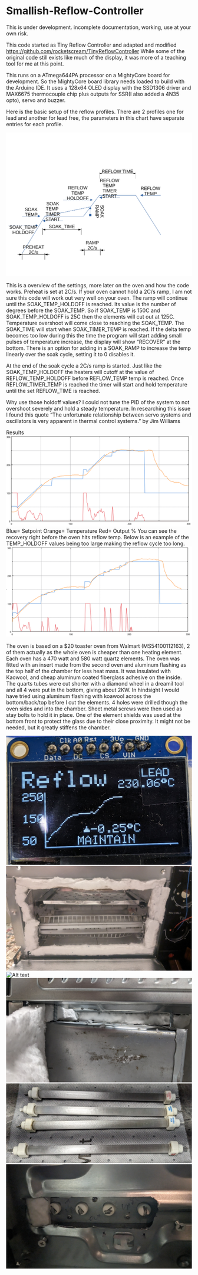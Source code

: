 # Smallish-Reflow-Controller

This is under development. incomplete documentation, working, use at your own risk.

This code started as Tiny Reflow Controller and adapted and modified https://github.com/rocketscream/TinyReflowController  While some of the original code still exists like much of the display, it was more of a teaching tool for me at this point.

This runs on a ATmega644PA processor on a MightyCore board for development. So the MightyCore board library needs loaded to build with the Arduino IDE. It uses a 128x64 OLED display with the SSD1306 driver and MAX6675 thermocouple chip plus outputs for SSR(I also added a 4N35 opto), servo and buzzer.

Here is the basic setup of the reflow profiles.  There are 2 profiles one for lead and another for lead free, the parameters in this chart have separate entries for each profile.

![Alt text](https://github.com/clytle374/Smallish-Reflow-Controller/blob/423ee643de7cbcbdcfa11f0c58c11b50bf000d47/images/reflowplot.png?raw=true "Parameters and useage")

This is a overview of the settings, more later on the oven and how the code works.  Preheat is set at 2C/s. If your oven cannot hold a 2C/s ramp, I am not sure this code will work out very well on your oven. The ramp will continue until the SOAK_TEMP_HOLDOFF is reached.  Its value is the number of degrees before the SOAK_TEMP. So if SOAK_TEMP is 150C and SOAK_TEMP_HOLDOFF is 25C then the elements will cut out at 125C. Temperature overshoot will come close to reaching the SOAK_TEMP. The SOAK_TIME will start when SOAK_TIMER_TEMP is reached. If the delta temp becomes too low during this the time the program will start adding small pulses of temperature increase, the display will show “RECOVER” at the bottom. There is an option for adding in a SOAK_RAMP to increase the temp linearly over the soak cycle, setting it to 0 disables it.

At the end of the soak cycle a 2C/s ramp is started.  Just like the SOAK_TEMP_HOLDOFF the heaters will cutoff at the value of REFLOW_TEMP_HOLDOFF before REFLOW_TEMP temp is reached. Once REFLOW_TIMER_TEMP is reached the timer will start and hold temperature until the set REFLOW_TIME is reached.


Why use those holdoff values?  I could not tune the PID of the system to not overshoot severely and hold a steady temperature. In researching this issue I found this quote “The unfortunate relationship between servo systems and oscillators is very apparent in thermal control systems.” by  Jim Williams

Results
![Alt text](https://github.com/clytle374/Smallish-Reflow-Controller/blob/e3206c26fff62b9263a2f295be6cd4586ccee949/images/goodWminorRecovery.png?raw=true "Good Run")
Blue= Setpoint       Orange= Temperature        Red= Output %
You can see the recovery right before the oven hits reflow temp. Below is an example of the TEMP_HOLDOFF values being too large making the reflow cycle too long.
![Alt text](https://github.com/clytle374/Smallish-Reflow-Controller/blob/e3206c26fff62b9263a2f295be6cd4586ccee949/images/recover.png?raw=true "Too much Recovery")

The oven is based on a $20 toaster oven from Walmart (MS54100112163), 2 of them actually as the whole oven is cheaper than one heating element. Each oven has a 470 watt and 580 watt quartz elements.  The oven was fitted with an insert made from the second oven and aluminum flashing as the top half of the chamber for less heat mass. It was insulated with Kaowool, and cheap aluminum coated fiberglass adhesive on the inside. The quarts tubes were cut shorter with a diamond wheel in a dreamil tool and all 4 were put in the bottom, giving about 2KW.  In hindsight I would have tried using aluminum flashing with koawool across the bottom/back/top before I cut the elements. 4 holes were drilled though the oven sides and into the chamber.  Sheet metal screws were then used as stay bolts to hold it in place.  One of the element shields was used at the bottom front to protect the glass due to their close proximity.  It might not be needed, but it greatly stiffens the chamber.

![Alt text](https://github.com/clytle374/Smallish-Reflow-Controller/blob/3f3e0b47c759dd6e11878eca607b123d0159e093/images/PXL_20240429_055558839.jpg?raw=true "Display")
![Alt text](https://github.com/clytle374/Smallish-Reflow-Controller/blob/91d92f42080de914bb2c817a75af77370e52f0ce/images/PXL_20240418_001903719.jpg?raw=true "Chamber Installed")
![Alt text](https://github.com/clytle374/Smallish-Reflow-Controller/blob/3b54d600ae06a638f3762178752a18d4dce408ca/images/PXL_20240224_103518909.MP.jpg?raw=true "Making the chamber")
![Alt text](https://github.com/clytle374/Smallish-Reflow-Controller/blob/91d92f42080de914bb2c817a75af77370e52f0ce/images/PXL_20240416_003407255.jpg?raw=true "Staybolts")
![Alt text](https://github.com/clytle374/Smallish-Reflow-Controller/blob/40be4b0a984caed33c0f9d8965e814f7ed2b25fe/images/PXL_20240416_003355388.jpg?raw=true "Cut down elements")
![Alt text](https://github.com/clytle374/Smallish-Reflow-Controller/blob/26c49e90dd1e2c1f2d230064f0cf6a58ef4e6dbc/images/PXL_20240426_064943152.jpg?raw=true "elements holder")
